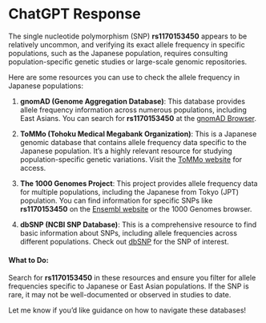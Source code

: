 # ChatGPT Response

The single nucleotide polymorphism (SNP) **rs1170153450** appears to be relatively uncommon, and verifying its exact allele frequency in specific populations, such as the Japanese population, requires consulting population-specific genetic studies or large-scale genomic repositories.

Here are some resources you can use to check the allele frequency in Japanese populations:

1. **gnomAD (Genome Aggregation Database)**: This database provides allele frequency information across numerous populations, including East Asians. You can search for **rs1170153450** at the [gnomAD Browser](https://gnomad.broadinstitute.org/).

2. **ToMMo (Tohoku Medical Megabank Organization)**: This is a Japanese genomic database that contains allele frequency data specific to the Japanese population. It’s a highly relevant resource for studying population-specific genetic variations. Visit the [ToMMo website](https://www.megabank.tohoku.ac.jp/english) for access.

3. **The 1000 Genomes Project**: This project provides allele frequency data for multiple populations, including the Japanese from Tokyo (JPT) population. You can find information for specific SNPs like **rs1170153450** on the [Ensembl website](https://www.ensembl.org) or the 1000 Genomes browser.

4. **dbSNP (NCBI SNP Database)**: This is a comprehensive resource to find basic information about SNPs, including allele frequencies across different populations. Check out [dbSNP](https://www.ncbi.nlm.nih.gov/snp/) for the SNP of interest.

#### What to Do:
Search for **rs1170153450** in these resources and ensure you filter for allele frequencies specific to Japanese or East Asian populations. If the SNP is rare, it may not be well-documented or observed in studies to date.

Let me know if you’d like guidance on how to navigate these databases!